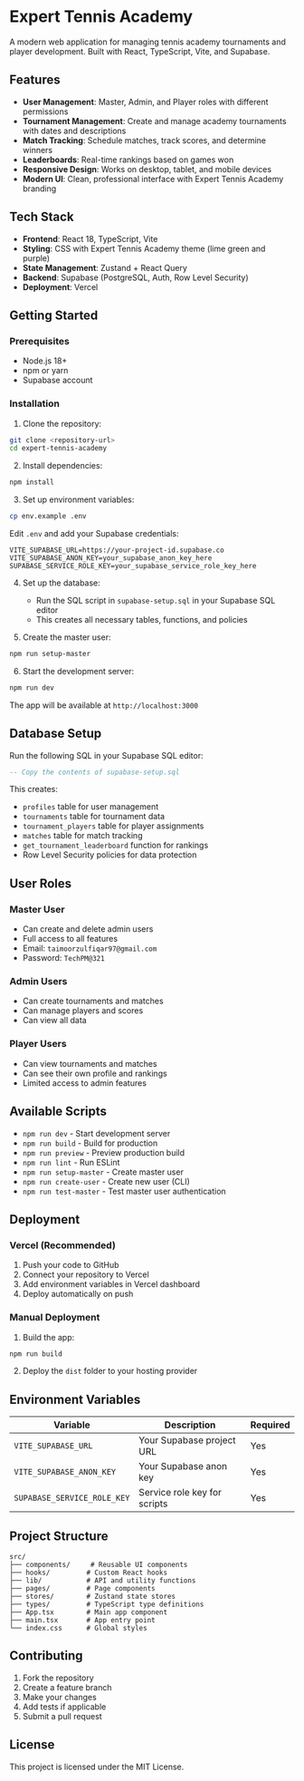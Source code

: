 # Expert Tennis Academy

A modern web application for managing tennis academy tournaments and player development. Built with React, TypeScript, Vite, and Supabase.

## Features

- **User Management**: Master, Admin, and Player roles with different permissions
- **Tournament Management**: Create and manage academy tournaments with dates and descriptions
- **Match Tracking**: Schedule matches, track scores, and determine winners
- **Leaderboards**: Real-time rankings based on games won
- **Responsive Design**: Works on desktop, tablet, and mobile devices
- **Modern UI**: Clean, professional interface with Expert Tennis Academy branding

## Tech Stack

- **Frontend**: React 18, TypeScript, Vite
- **Styling**: CSS with Expert Tennis Academy theme (lime green and purple)
- **State Management**: Zustand + React Query
- **Backend**: Supabase (PostgreSQL, Auth, Row Level Security)
- **Deployment**: Vercel

## Getting Started

### Prerequisites

- Node.js 18+ 
- npm or yarn
- Supabase account

### Installation

1. Clone the repository:
```bash
git clone <repository-url>
cd expert-tennis-academy
```

2. Install dependencies:
```bash
npm install
```

3. Set up environment variables:
```bash
cp env.example .env
```

Edit `.env` and add your Supabase credentials:
```env
VITE_SUPABASE_URL=https://your-project-id.supabase.co
VITE_SUPABASE_ANON_KEY=your_supabase_anon_key_here
SUPABASE_SERVICE_ROLE_KEY=your_supabase_service_role_key_here
```

4. Set up the database:
   - Run the SQL script in `supabase-setup.sql` in your Supabase SQL editor
   - This creates all necessary tables, functions, and policies

5. Create the master user:
```bash
npm run setup-master
```

6. Start the development server:
```bash
npm run dev
```

The app will be available at `http://localhost:3000`

## Database Setup

Run the following SQL in your Supabase SQL editor:

```sql
-- Copy the contents of supabase-setup.sql
```

This creates:
- `profiles` table for user management
- `tournaments` table for tournament data
- `tournament_players` table for player assignments
- `matches` table for match tracking
- `get_tournament_leaderboard` function for rankings
- Row Level Security policies for data protection

## User Roles

### Master User
- Can create and delete admin users
- Full access to all features
- Email: `taimoorzulfiqar97@gmail.com`
- Password: `TechPM@321`

### Admin Users
- Can create tournaments and matches
- Can manage players and scores
- Can view all data

### Player Users
- Can view tournaments and matches
- Can see their own profile and rankings
- Limited access to admin features

## Available Scripts

- `npm run dev` - Start development server
- `npm run build` - Build for production
- `npm run preview` - Preview production build
- `npm run lint` - Run ESLint
- `npm run setup-master` - Create master user
- `npm run create-user` - Create new user (CLI)
- `npm run test-master` - Test master user authentication

## Deployment

### Vercel (Recommended)

1. Push your code to GitHub
2. Connect your repository to Vercel
3. Add environment variables in Vercel dashboard
4. Deploy automatically on push

### Manual Deployment

1. Build the app:
```bash
npm run build
```

2. Deploy the `dist` folder to your hosting provider

## Environment Variables

| Variable | Description | Required |
|----------|-------------|----------|
| `VITE_SUPABASE_URL` | Your Supabase project URL | Yes |
| `VITE_SUPABASE_ANON_KEY` | Your Supabase anon key | Yes |
| `SUPABASE_SERVICE_ROLE_KEY` | Service role key for scripts | Yes |

## Project Structure

```
src/
├── components/     # Reusable UI components
├── hooks/         # Custom React hooks
├── lib/           # API and utility functions
├── pages/         # Page components
├── stores/        # Zustand state stores
├── types/         # TypeScript type definitions
├── App.tsx        # Main app component
├── main.tsx       # App entry point
└── index.css      # Global styles
```

## Contributing

1. Fork the repository
2. Create a feature branch
3. Make your changes
4. Add tests if applicable
5. Submit a pull request

## License

This project is licensed under the MIT License.
